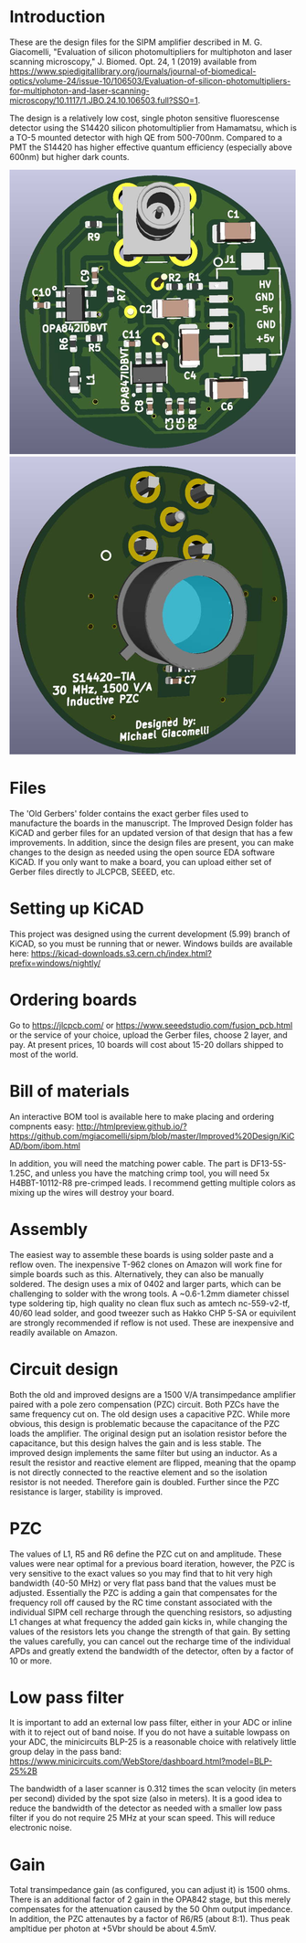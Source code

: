 # Introduction

These are the design files for the SIPM amplifier described in M. G. Giacomelli, "Evaluation of silicon photomultipliers for multiphoton and laser scanning microscopy," J. Biomed. Opt. 24, 1 (2019) available from https://www.spiedigitallibrary.org/journals/journal-of-biomedical-optics/volume-24/issue-10/106503/Evaluation-of-silicon-photomultipliers-for-multiphoton-and-laser-scanning-microscopy/10.1117/1.JBO.24.10.106503.full?SSO=1.  

The design is a relatively low cost, single photon sensitive fluorescense detector using the S14420 silicon photomultiplier from Hamamatsu, which is a TO-5 mounted detector with high QE from 500-700nm.  Compared to a PMT the S14420 has higher effective quantum efficiency (especially above 600nm) but higher dark counts.  

![Image of SIPM](https://github.com/mgiacomelli/sipm/blob/master/Improved%20Design/sipm-render.jpg)

# Files

The 'Old Gerbers' folder contains the exact gerber files used to manufacture the boards in the manuscript.  The Improved Design folder has KiCAD and gerber files for an updated version of that design that has a few improvements.  In addition, since the design files are present, you can make changes to the design as needed using the open source EDA software KiCAD.  If you only want to make a board, you can upload either set of Gerber files directly to JLCPCB, SEEED, etc.  

# Setting up KiCAD

This project was designed using the current development (5.99) branch of KiCAD, so you must be running that or newer.  Windows builds are available here: 
https://kicad-downloads.s3.cern.ch/index.html?prefix=windows/nightly/

# Ordering boards

Go to https://jlcpcb.com/ or https://www.seeedstudio.com/fusion_pcb.html or the service of your choice, upload the Gerber files, choose 2 layer, and pay.  At present prices, 10 boards will cost about 15-20 dollars shipped to most of the world.  

# Bill of materials

An interactive BOM tool is available here to make placing and ordering compnents easy:  http://htmlpreview.github.io/?https://github.com/mgiacomelli/sipm/blob/master/Improved%20Design/KiCAD/bom/ibom.html

In addition, you will need the matching power cable.  The part is DF13-5S-1.25C, and unless you have the matching crimp tool, you will need 5x H4BBT-10112-R8 pre-crimped leads.  I recommend getting multiple colors as mixing up the wires will destroy your board.  

# Assembly

The easiest way to assemble these boards is using solder paste and a reflow oven.  The inexpensive T-962 clones on Amazon will work fine for simple boards such as this.  Alternatively, they can also be manually soldered.  The design uses a mix of 0402 and larger parts, which can be challenging to solder with the wrong tools.  A ~0.6-1.2mm diameter chissel type soldering tip, high quality no clean flux such as amtech nc-559-v2-tf, 40/60 lead solder, and good tweezer such as Hakko CHP 5-SA or equivilent are strongly recommended if reflow is not used. These are inexpensive and readily available on Amazon. 

# Circuit design

Both the old and improved designs are a 1500 V/A transimpedance amplifier paired with a pole zero compensation (PZC) circuit.  Both PZCs have the same frequency cut on.  The old design uses a capacitive PZC.  While more obvious, this design is problematic because the capacitance of the PZC loads the amplifier.  The original design put an isolation resistor before the capacitance, but this design halves the gain and is less stable.  The improved design implements the same filter but using an inductor.  As a result the resistor and reactive element are flipped, meaning that the opamp is not directly connected to the reactive element and so the isolation resistor is not needed. Therefore gain is doubled.  Further since the PZC resistance is larger, stability is improved.  

# PZC

The values of L1, R5 and R6 define the PZC cut on and amplitude.  These values were near optimal for a previous board iteration, however, the PZC is very sensitive to the exact values so you may find that to hit very high bandwidth (40-50 MHz) or very flat pass band that the values must be adjusted.  Essentially the PZC is adding a gain that compensates for the frequency roll off caused by the RC time constant associated with the individual SIPM cell recharge through the quenching resistors, so adjusting L1 changes at what frequency the added gain kicks in, while changing the values of the resistors lets you change the strength of that gain.  By setting the values carefully, you can cancel out the recharge time of the individual APDs and greatly extend the bandwidth of the detector, often by a factor of 10 or more.  

# Low pass filter

It is important to add an external low pass filter, either in your ADC or inline with it to reject out of band noise.  If you do not have a suitable lowpass on your ADC, the minicircuits BLP-25 is a reasonable choice with relatively little group delay in the pass band:  https://www.minicircuits.com/WebStore/dashboard.html?model=BLP-25%2B

The bandwidth of a laser scanner is 0.312 times the scan velocity (in meters per second) divided by the spot size (also in meters).  It is a good idea to reduce the bandwidth of the detector as needed with a smaller low pass filter if you do not require 25 MHz at your scan speed.  This will reduce electronic noise.    

# Gain

Total transimpedance gain (as configured, you can adjust it) is 1500 ohms.  There is an additional factor of 2 gain in the OPA842 stage, but this merely compensates for the attenuation caused by the 50 Ohm output impedance.  In addition, the PZC attenautes by a factor of R6/R5 (about 8:1).  Thus peak ampltidue per photon at +5Vbr should be about 4.5mV.  
